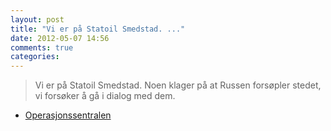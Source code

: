 ```yaml
---
layout: post
title: "Vi er på Statoil Smedstad. ..."
date: 2012-05-07 14:56
comments: true
categories: 
---
```

> Vi er på Statoil Smedstad. Noen klager på at Russen forsøpler stedet, vi forsøker å gå i dialog med dem. 
- [Operasjonssentralen](https://twitter.com/oslopolitiops/statuses/199618649659674624)
